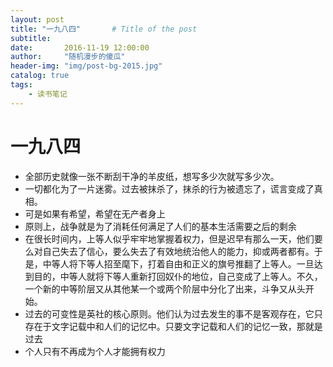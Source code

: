```yaml
---
layout: post
title: "一九八四"       # Title of the post
subtitle:
date:       2016-11-19 12:00:00
author:     "随机漫步的傻瓜"
header-img: "img/post-bg-2015.jpg"
catalog: true
tags:
    - 读书笔记
---
```


# 一九八四

- 全部历史就像一张不断刮干净的羊皮纸，想写多少次就写多少次。
- 一切都化为了一片迷雾。过去被抹杀了，抹杀的行为被遗忘了，谎言变成了真相。
- 可是如果有希望，希望在无产者身上
- 原则上，战争就是为了消耗任何满足了人们的基本生活需要之后的剩余
- 在很长时间内，上等人似乎牢牢地掌握着权力，但是迟早有那么一天，他们要么对自己失去了信心，要么失去了有效地统治他人的能力，抑或两者都有。于是，中等人将下等人招至麾下，打着自由和正义的旗号推翻了上等人。一旦达到目的，中等人就将下等人重新打回奴仆的地位，自己变成了上等人。不久，一个新的中等阶层又从其他某一个或两个阶层中分化了出来，斗争又从头开始。
- 过去的可变性是英社的核心原则。他们认为过去发生的事不是客观存在，它只存在于文字记载中和人们的记忆中。只要文字记载和人们的记忆一致，那就是过去
- 个人只有不再成为个人才能拥有权力
